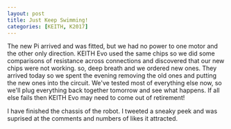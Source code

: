 ```yaml
---
layout: post
title: Just Keep Swimming!
categories: [KEITH, K2017]
---
```


The new Pi arrived and was fitted, but we had no power to one motor and the other only direction. KEITH Evo used the same chips so we did some comparisons of resistance across connections and discovered that our new chips were not working. so, deep breath and we ordered new ones. They arrived today so we spent the evening removing the old ones and putting the new ones into the circuit. We've tested most of everything else now, so we'll plug everything back together tomorrow and see what happens. If all else fails then KEITH Evo may need to come out of retirement!

I have finished the chassis of the robot. I tweeted a sneaky peek and was suprised at the comments and numbers of likes it attracted. 
